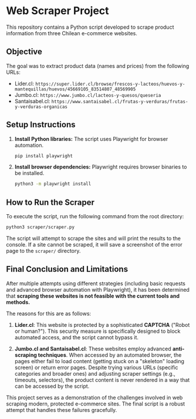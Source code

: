 # Web Scraper Project

This repository contains a Python script developed to scrape product information from three Chilean e-commerce websites.

## Objective

The goal was to extract product data (names and prices) from the following URLs:
-   Lider.cl: `https://super.lider.cl/browse/frescos-y-lacteos/huevos-y-mantequillas/huevos/45669105_83514807_48569905`
-   Jumbo.cl: `https://www.jumbo.cl/lacteos-y-quesos/queseria`
-   Santaisabel.cl: `https://www.santaisabel.cl/frutas-y-verduras/frutas-y-verduras-organicas`

## Setup Instructions

1.  **Install Python libraries:**
    The script uses Playwright for browser automation.
    ```bash
    pip install playwright
    ```

2.  **Install browser dependencies:**
    Playwright requires browser binaries to be installed.
    ```bash
    python3 -m playwright install
    ```

## How to Run the Scraper

To execute the script, run the following command from the root directory:
```bash
python3 scraper/scraper.py
```
The script will attempt to scrape the sites and will print the results to the console. If a site cannot be scraped, it will save a screenshot of the error page to the `scraper/` directory.

## Final Conclusion and Limitations

After multiple attempts using different strategies (including basic requests and advanced browser automation with Playwright), it has been determined that **scraping these websites is not feasible with the current tools and methods.**

The reasons for this are as follows:

1.  **Lider.cl**: This website is protected by a sophisticated **CAPTCHA** ("Robot or human?"). This security measure is specifically designed to block automated access, and the script cannot bypass it.

2.  **Jumbo.cl and Santaisabel.cl**: These websites employ advanced **anti-scraping techniques**. When accessed by an automated browser, the pages either fail to load content (getting stuck on a "skeleton" loading screen) or return error pages. Despite trying various URLs (specific categories and broader ones) and adjusting scraper settings (e.g., timeouts, selectors), the product content is never rendered in a way that can be accessed by the script.

This project serves as a demonstration of the challenges involved in web scraping modern, protected e-commerce sites. The final script is a robust attempt that handles these failures gracefully.